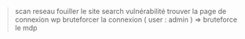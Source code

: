 > scan reseau 
> fouiller le site 
> search vulnérabilité
> trouver la page de connexion wp
> bruteforcer la connexion ( user : admin ) => bruteforce le mdp

